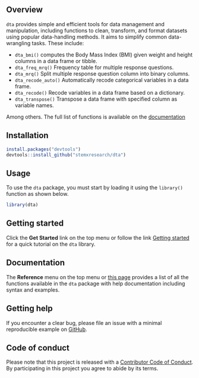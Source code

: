 
## Overview

`dta` provides simple and efficient tools for data management and
manipulation, including functions to clean, transform, and format
datasets using popular data-handling methods. It aims to simplify common
data-wrangling tasks. These include:

- `dta_bmi()` computes the Body Mass Index (BMI) given weight and height
  columns in a data frame or tibble.
- `dta_freq_mrq()` Frequency table for multiple response questions.
- `dta_mrq()` Split multiple response question column into binary
  columns.
- `dta_recode_auto()` Automatically recode categorical variables in a
  data frame.
- `dta_recode()` Recode variables in a data frame based on a dictionary.
- `dta_transpose()` Transpose a data frame with specified column as
  variable names.

Among others. The full list of functions is available on the
[documentation](https://stemxresearch.github.io/dta/reference/index.html)

## Installation

``` r
install.packages("devtools")
devtools::install_github("stemxresearch/dta")
```

## Usage

To use the `dta` package, you must start by loading it using the
`library()` function as shown below.

``` r
library(dta)
```

## Getting started

Click the **Get Started** link on the top menu or follow the link
[Getting started](https://stemxresearch.github.io/dta/articles/dta.html)
for a quick tutorial on the `dta` library.

## Documentation

The **Reference** menu on the top menu or [this
page](https://stemxresearch.github.io/dta/reference/index.html) provides
a list of all the functions available in the `dta` package with help
documentation including syntax and examples.

## Getting help

If you encounter a clear bug, please file an issue with a minimal
reproducible example on
[GitHub](https://github.com/stemxresearch/dta/issues).

## Code of conduct

Please note that this project is released with a [Contributor Code of
Conduct](https://www.r-project.org/coc-policy.html). By participating in
this project you agree to abide by its terms.
